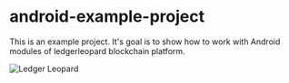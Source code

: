 # android-example-project
This is an example project. It's goal is to show how to work with Android modules of ledgerleopard blockchain platform. 

![Ledger Leopard](https://github.com/psyhitus/android-example-project/blob/master/leopard_text.png)